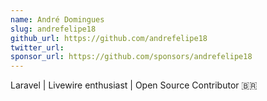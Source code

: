 ```yaml
---
name: André Domingues
slug: andrefelipe18
github_url: https://github.com/andrefelipe18
twitter_url: 
sponsor_url: https://github.com/sponsors/andrefelipe18
---
```

Laravel | Livewire enthusiast | Open Source Contributor 🇧🇷
